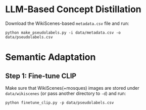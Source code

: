 # LLM-Based Concept Distillation

Download the WikiScenes-based `metadata.csv` file and run:

```
python make_pseudolabels.py -i data/metadata.csv -o data/pseudolabels.csv
```

# Semantic Adaptation

## Step 1: Fine-tune CLIP

Make sure that WikiScenes(+mosques) images are stored under `data/wikiscenes` (or pass another directory to `-d`) and run:

```
python finetune_clip.py -p data/pseudolabels.csv
```